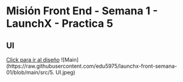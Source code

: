
<h1>Misión Front End - Semana 1 - LaunchX - Practica 5</h1>
    <h2>UI</h2>
    <a href="https://www.figma.com/proto/EBKiIAgARWmTvYZLnYoYSU/Abogabot?node-id=2%3A2&starting-point-node-id=2%3A2">Click para ir al diseño</a>
    ![Main](https://raw.githubusercontent.com/edu5975/launchx-front-semana-01/blob/main/src/5. UI.jpeg)


